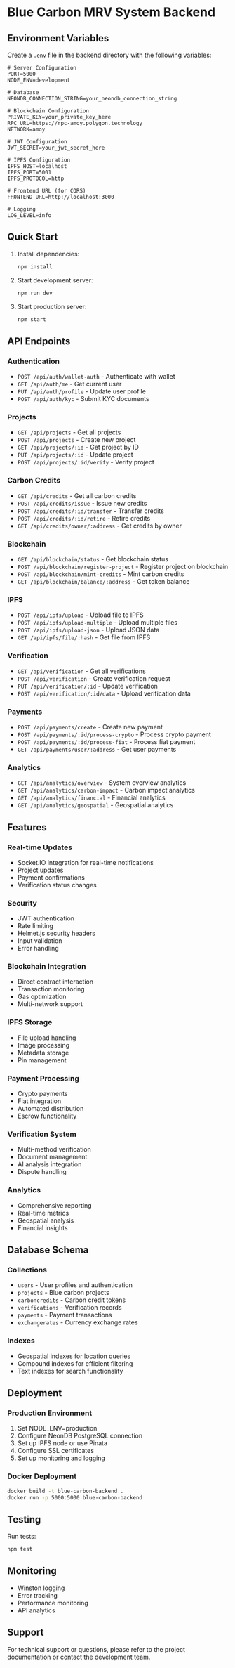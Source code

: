 # Blue Carbon MRV System Backend

## Environment Variables

Create a `.env` file in the backend directory with the following variables:

```env
# Server Configuration
PORT=5000
NODE_ENV=development

# Database
NEONDB_CONNECTION_STRING=your_neondb_connection_string

# Blockchain Configuration
PRIVATE_KEY=your_private_key_here
RPC_URL=https://rpc-amoy.polygon.technology
NETWORK=amoy

# JWT Configuration
JWT_SECRET=your_jwt_secret_here

# IPFS Configuration
IPFS_HOST=localhost
IPFS_PORT=5001
IPFS_PROTOCOL=http

# Frontend URL (for CORS)
FRONTEND_URL=http://localhost:3000

# Logging
LOG_LEVEL=info
```

## Quick Start

1. Install dependencies:
   ```bash
   npm install
   ```

2. Start development server:
   ```bash
   npm run dev
   ```

3. Start production server:
   ```bash
   npm start
   ```

## API Endpoints

### Authentication
- `POST /api/auth/wallet-auth` - Authenticate with wallet
- `GET /api/auth/me` - Get current user
- `PUT /api/auth/profile` - Update user profile
- `POST /api/auth/kyc` - Submit KYC documents

### Projects
- `GET /api/projects` - Get all projects
- `POST /api/projects` - Create new project
- `GET /api/projects/:id` - Get project by ID
- `PUT /api/projects/:id` - Update project
- `POST /api/projects/:id/verify` - Verify project

### Carbon Credits
- `GET /api/credits` - Get all carbon credits
- `POST /api/credits/issue` - Issue new credits
- `POST /api/credits/:id/transfer` - Transfer credits
- `POST /api/credits/:id/retire` - Retire credits
- `GET /api/credits/owner/:address` - Get credits by owner

### Blockchain
- `GET /api/blockchain/status` - Get blockchain status
- `POST /api/blockchain/register-project` - Register project on blockchain
- `POST /api/blockchain/mint-credits` - Mint carbon credits
- `GET /api/blockchain/balance/:address` - Get token balance

### IPFS
- `POST /api/ipfs/upload` - Upload file to IPFS
- `POST /api/ipfs/upload-multiple` - Upload multiple files
- `POST /api/ipfs/upload-json` - Upload JSON data
- `GET /api/ipfs/file/:hash` - Get file from IPFS

### Verification
- `GET /api/verification` - Get all verifications
- `POST /api/verification` - Create verification request
- `PUT /api/verification/:id` - Update verification
- `POST /api/verification/:id/data` - Upload verification data

### Payments
- `POST /api/payments/create` - Create new payment
- `POST /api/payments/:id/process-crypto` - Process crypto payment
- `POST /api/payments/:id/process-fiat` - Process fiat payment
- `GET /api/payments/user/:address` - Get user payments

### Analytics
- `GET /api/analytics/overview` - System overview analytics
- `GET /api/analytics/carbon-impact` - Carbon impact analytics
- `GET /api/analytics/financial` - Financial analytics
- `GET /api/analytics/geospatial` - Geospatial analytics

## Features

### Real-time Updates
- Socket.IO integration for real-time notifications
- Project updates
- Payment confirmations
- Verification status changes

### Security
- JWT authentication
- Rate limiting
- Helmet.js security headers
- Input validation
- Error handling

### Blockchain Integration
- Direct contract interaction
- Transaction monitoring
- Gas optimization
- Multi-network support

### IPFS Storage
- File upload handling
- Image processing
- Metadata storage
- Pin management

### Payment Processing
- Crypto payments
- Fiat integration
- Automated distribution
- Escrow functionality

### Verification System
- Multi-method verification
- Document management
- AI analysis integration
- Dispute handling

### Analytics
- Comprehensive reporting
- Real-time metrics
- Geospatial analysis
- Financial insights

## Database Schema

### Collections
- `users` - User profiles and authentication
- `projects` - Blue carbon projects
- `carboncredits` - Carbon credit tokens
- `verifications` - Verification records
- `payments` - Payment transactions
- `exchangerates` - Currency exchange rates

### Indexes
- Geospatial indexes for location queries
- Compound indexes for efficient filtering
- Text indexes for search functionality

## Deployment

### Production Environment
1. Set NODE_ENV=production
2. Configure NeonDB PostgreSQL connection
3. Set up IPFS node or use Pinata
4. Configure SSL certificates
5. Set up monitoring and logging

### Docker Deployment
```bash
docker build -t blue-carbon-backend .
docker run -p 5000:5000 blue-carbon-backend
```

## Testing

Run tests:
```bash
npm test
```

## Monitoring

- Winston logging
- Error tracking
- Performance monitoring
- API analytics

## Support

For technical support or questions, please refer to the project documentation or contact the development team.
